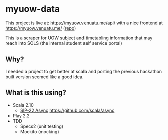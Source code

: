 # myuow-data

This project is live at: https://myuow.venuatu.me/api/ with a nice frontend at https://myuow.venuatu.me/ ([repo](https://github.com/venuatu/myuow))

This is a scraper for UOW subject and timetabling information that may reach into SOLS (the internal student self service portal)

## Why?

I needed a project to get better at scala and porting the previous hackathon built version seemed like a good idea.

## What is this using?

-   Scala 2.10
    -   [SIP-22 Async](http://docs.scala-lang.org/sips/pending/async.html) https://github.com/scala/async
-   Play 2.2
-   TDD
    -   Specs2 (unit testing)
    -   Mockito (mocking)
